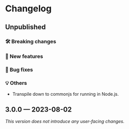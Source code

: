# Changelog

## Unpublished

### 🛠 Breaking changes

### 🎉 New features

### 🐛 Bug fixes

### 💡 Others

- Transpile down to commonjs for running in Node.js.

## 3.0.0 — 2023-08-02

_This version does not introduce any user-facing changes._
